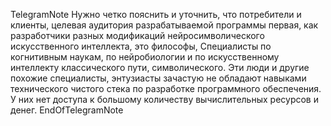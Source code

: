 TelegramNote
Нужно четко пояснить и уточнить, что потребители и клиенты, целевая аудитория разрабатываемой программы первая, как разработчики разных модификаций нейросимволического искусственного интеллекта, это философы, Специалисты по когнитивным наукам, по нейробиологии и по искусственному интеллекту классического пути, символического. Эти люди и другие похожие специалисты, энтузиасты зачастую не обладают навыками технического чистого стека по разработке программного обеспечения. У них нет доступа к большому количеству вычислительных ресурсов и денег.
EndOfTelegramNote